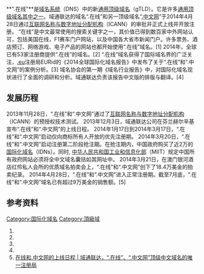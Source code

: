 **".在线"**是[域名系统](../Page/域名系统.md "wikilink")（DNS）中的新[通用顶级域名](https://zh.wikipedia.org/wiki/通用顶级域名 "wikilink")（gTLD）。它是许多[通用顶级域名其中之一](https://zh.wikipedia.org/wiki/通用顶级域名 "wikilink")。域通联达的域名“.在线”和另一顶级域名“[.中文网](../Page/.中文网_\(顶级域名\).md "wikilink")”于2014年4月28日通过[互联网名称与数字地址分配机构](../Page/互联网名称与数字地址分配机构.md "wikilink")（ICANN）的审批并正式上线并开放注册。 “在线”是中文最常使用的搜索关键字之一，其价值已得到数百家中外网站认可，包括美国在线，F1赛车门户网站，以及中国各大省市新闻门户。许多票务、酒店预订、网络游戏、电子产品的网站也都开始使用“.在线”域名。\[1\] 2014年，全球已有53家注册商提供“.在线”的域名。\[2\] “.在线”域名获得了国际域名界的广泛关注，[.eu](../Page/.eu.md "wikilink")注册局EURid的《2014全球国际化域名报告》中发布了关于“.在线”和“.中文网”的案例分析。\[3\] 域名协会的第一期《域名行业报告》中，对国际化域名现状进行了全面的调研和分析。域通联达负责该报告中文版的排版与翻译。\[4\]

## 发展历程

2013年11月28日，“.在线”和“.中文网”通过了[互联网名称与数字地址分配机构](https://zh.wikipedia.org/wiki/ICANN "wikilink")（ICANN）的预授权技术测试。 2013年12月3日，域通联达公司在芬兰赫尔辛基宣布“.在线”和“.中文网”的上线日程。 2014年1月17日到2014年3月17日，“.在线”和“.中文网”启动仅向商标所有人开放的优先注册期。 2014年3月20日，“.在线”和“.中文网”启动注册第二阶段抢注期。在抢注期内，中国政府购买了近2万的[国际化域名](../Page/国际化域名.md "wikilink")（IDNs）。同时, [中华人民共和国工业和信息化部](../Page/中华人民共和国工业和信息化部.md "wikilink")（MIIT）规定中国所有政府网站必须将全中文域名囊括如其网址中。 2014年3月21日，在澳门银河酒店红伶私人会所的优质域名拍卖会上，“.在线”和“.中文网”创下了18.4万美金的拍卖纪录。 2014年4月28日，“.在线”和“.中文网”进入正常注册期。截至7月底，“.在线”和“.中文网”域名已有超过9万美金的销售额。\[5\]

## 参考资料

[Category:国际化域名](https://zh.wikipedia.org/wiki/Category:国际化域名 "wikilink") [Category:頂級域](https://zh.wikipedia.org/wiki/Category:頂級域 "wikilink")

1.
2.
3.
4.
5.  [在线和.中文网的上线日程 | 域通联达，“.在线”、“.中文网”顶级中文域名的唯一注册局](http://internetregistry.info/zh-hans/milestones/3160-2/)